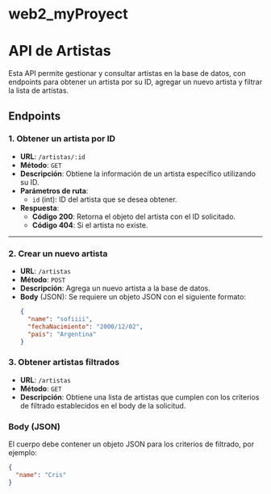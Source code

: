 # web2_myProyect

# API de Artistas

Esta API permite gestionar y consultar artistas en la base de datos, con endpoints para obtener un artista por su ID, agregar un nuevo artista y filtrar la lista de artistas.

## Endpoints

### 1. Obtener un artista por ID
- **URL**: `/artistas/:id`
- **Método**: `GET`
- **Descripción**: Obtiene la información de un artista específico utilizando su ID.
- **Parámetros de ruta**:
  - `id` (int): ID del artista que se desea obtener.
- **Respuesta**:
  - **Código 200**: Retorna el objeto del artista con el ID solicitado.
  - **Código 404**: Si el artista no existe.

---

### 2. Crear un nuevo artista
- **URL**: `/artistas`
- **Método**: `POST`
- **Descripción**: Agrega un nuevo artista a la base de datos.
- **Body** (JSON): Se requiere un objeto JSON con el siguiente formato:
  ```json
  {
    "name": "sofiiii",
    "fechaNacimiento": "2000/12/02",
    "pais": "Argentina"
  }


### 3. Obtener artistas filtrados

- **URL**: `/artistas`
- **Método**: `GET`
- **Descripción**: Obtiene una lista de artistas que cumplen con los criterios de filtrado establecidos en el body de la solicitud.

### Body (JSON)

El cuerpo debe contener un objeto JSON para los criterios de filtrado, por ejemplo:

```json
{
  "name": "Cris"
}
